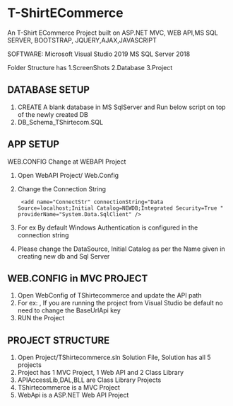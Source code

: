 # T-ShirtECommerce
An T-Shirt ECommerce Project built on ASP.NET MVC, WEB API,MS SQL SERVER, BOOTSTRAP, JQUERY,AJAX,JAVASCRIPT

SOFTWARE:
Microsoft Visual Studio 2019
MS SQL Server 2018

Folder Structure has
1.ScreenShots
2.Database
3.Project

DATABASE SETUP
------------------------------------------------------------------------------------
1. CREATE A blank database in MS SqlServer and Run below script on top of the newly created DB
2. DB_Schema_TShirtecom.SQL

APP SETUP
------------------------------------------------------------------------------------
WEB.CONFIG Change at WEBAPI Project
1. Open WebAPI Project/ Web.Config
2. Change the Connection String 	

		<add name="ConnectStr" connectionString="Data Source=localhost;Initial Catalog=NEWDB;Integrated Security=True " providerName="System.Data.SqlClient" />

3. For ex By default Windows Authentication is configured in the connection string <add name="ConnectStr" connectionString="Data Source=localhost;Initial Catalog=NEWDB;Integrated Security=True " providerName="System.Data.SqlClient" />
11. Please change the DataSource, Initial Catalog as per the Name given in creating new db and Sql Server

WEB.CONFIG in MVC PROJECT
------------------------------------------------------------------------------------
1. Open WebConfig of TShirtecommerce and update the API path
2. For ex: <add key="BaseUrlAPI" value="https://localhost:44327/" />, If you are running the project from Visual Studio be default no need to change the BaseUrlApi key
3. RUN the Project

PROJECT STRUCTURE
-------------------------------------------------------------------------------------------
1. Open Project/TShirtecommerce.sln Solution File, Solution has all 5 projects
2. Project has 1 MVC Project, 1 Web API and 2 Class Library
3. APIAccessLib,DAL,BLL are Class Library Projects
4. TShirtecommerce is a MVC Project
5. WebApi is a ASP.NET Web API Project
